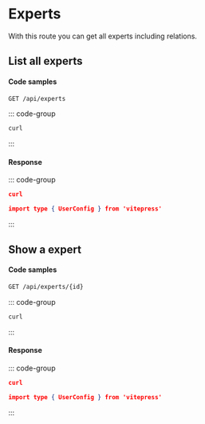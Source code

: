 # Experts

With this route you can get all experts including relations.

## List all experts <Badge type="tip" text="GET"/>

#### Code samples

```bash
GET /api/experts
```

::: code-group

```bash :line-numbers {3} [cURL]
curl
```

:::

#### Response

::: code-group

```json :line-numbers {3} [Example response]
curl
```

```json :line-numbers {3} [Response schema]
import type { UserConfig } from 'vitepress'
```

:::

## Show a expert <Badge type="tip" text="GET"/>

#### Code samples

```bash
GET /api/experts/{id}
```

::: code-group

```bash :line-numbers {3} [cURL]
curl
```

:::

#### Response

::: code-group

```json :line-numbers {3} [Example response]
curl
```

```json :line-numbers {3} [Response schema]
import type { UserConfig } from 'vitepress'
```

:::
